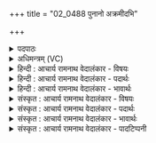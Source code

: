 +++
title = "02_0488 पुनानो अक्रमीदभि"

+++
<details><summary>पदपाठः</summary>

पु꣣नानः꣢। अ꣣क्रमीत्। अभि꣢। वि꣡श्वाः꣢꣯। मृ꣡धः꣢꣯। वि꣡च꣢꣯र्षणिः। वि। च꣣र्षणिः। शुम्भ꣡न्ति꣢। वि꣡प्र꣢꣯म्। वि। प्र꣢꣯म्। धीति꣡भिः। ४८८।
</details>

<details><summary>अधिमन्त्रम् (VC)</summary>

- पवमानः सोमः
- बृहन्मतिराङ्गिरसः
- गायत्री
- षड्जः
- पावमानं काण्डम्
</details>

<details><summary>हिन्दी : आचार्य रामनाथ वेदालंकार - विषयः</summary>

अगले मन्त्र में सोम परमात्मा का वर्णन है।
</details>

<details><summary>हिन्दी : आचार्य रामनाथ वेदालंकार - पदार्थः</summary>

पदार्थान्वयभाषाः -  (पुनानः) मन को पवित्र करता हुआ (विचर्षणिः) सर्वद्रष्टा परमेश्वर (विश्वाः मृधः) काम, क्रोध आदियों की सब संग्रामकारिणी सेनाओं पर अथवा समस्त हिंसावृत्तियों पर (अभि अक्रमीत्) आक्रमण कर देता है। उस (विप्रम्) मेधावी परमेश्वर को, उपासक जन (धीतिभिः) ध्यानों के द्वारा (शुम्भन्ति) अपने हृदय के अन्दर शोभित करते हैं ॥२॥
</details>

<details><summary>हिन्दी : आचार्य रामनाथ वेदालंकार - भावार्थः</summary>

भावार्थभाषाः -  ध्यान किया हुआ परमेश्वर साधक के मार्ग में विघ्नभूत सब आसुरी सेनाओं को पराजित कर चित्त को पवित्र करता है ॥२॥
</details>

<details><summary>संस्कृत : आचार्य रामनाथ वेदालंकार - विषयः</summary>

अथ सोमं परमात्मानं वर्णयति।
</details>

<details><summary>संस्कृत : आचार्य रामनाथ वेदालंकार - पदार्थः</summary>

पदार्थान्वयभाषाः -  (पुनानः) उपासकानां मनः पवित्रं कुर्वन्, (विचर्षणिः) सर्वद्रष्टा सोमः परमेश्वरः। विचर्षणिः इति पश्यतिकर्मसु पठितम्। निघं० ३।११। (विश्वाः मृधः) कामक्रोधादीनां सर्वाः सङ्ग्रामकारिणीः सेनाः, निखिला हिंसावृत्तीर्वा (अभि अक्रमीत्) अभ्याक्रामति। तम् (विप्रम्) मेधाविनं परमेशम्, उपासकाः (धीतिभिः) ध्यानैः (शुम्भन्ति२) स्वहृदयाभ्यन्तरे शोभयन्ति। शुम्भ शोभार्थे, तुदादिः ॥२॥
</details>

<details><summary>संस्कृत : आचार्य रामनाथ वेदालंकार - भावार्थः</summary>

भावार्थभाषाः -  ध्यातः परमेश्वरः साधकस्य मार्गे विघ्नभूताः सर्वा आसुरीः सेनाः पराजित्य चित्तं पवित्रयति ॥२॥
</details>

<details><summary>संस्कृत : आचार्य रामनाथ वेदालंकार - पादटिप्पनी</summary>

टिप्पणी:   १. ऋ० ९।४०।१, साम० ९२४। २. शुम्भन्ति शोभन्ति अलङ्कुर्वन्ति—इति वि०। दीपयन्ति—इति भ०।
</details>